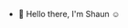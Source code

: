 - 👋 Hello there, I'm Shaun :relaxed:
<!---
shaunpg/shaunpg is a ✨ special ✨ repository because its `README.md` (this file) appears on your GitHub profile.
You can click the Preview link to take a look at your changes.
--->
